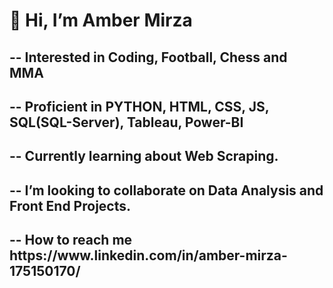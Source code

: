 <h1>👋 Hi, I’m Amber Mirza</h1>                                                    

<h2>-- Interested in Coding, Football, Chess and MMA</h2>

<h2>-- Proficient in PYTHON, HTML, CSS, JS, SQL(SQL-Server), Tableau, Power-BI</h2>         

<h2>-- Currently learning about Web Scraping.</h2>

<h2>-- I’m looking to collaborate on Data Analysis and Front End Projects.</h2>

<h2>-- How to reach me https://www.linkedin.com/in/amber-mirza-175150170/</h2>            
